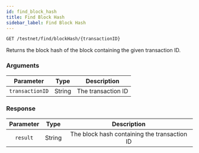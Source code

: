 ```yaml
---
id: find_block_hash
title: Find Block Hash
sidebar_label: Find Block Hash
---
```


```bash title=ENDPOINT
GET /testnet/find/blockHash/{transactionID}
```

Returns the block hash of the block containing the given transaction ID.

### Arguments

|    Parameter    |  Type  |    Description     |
|:---------------:|:------:|:------------------:|
| `transactionID` | String | The transaction ID |

### Response

| Parameter |  Type  |                 Description                  |
|:---------:|:------:|:--------------------------------------------:|
| `result`  | String | The block hash containing the transaction ID |
